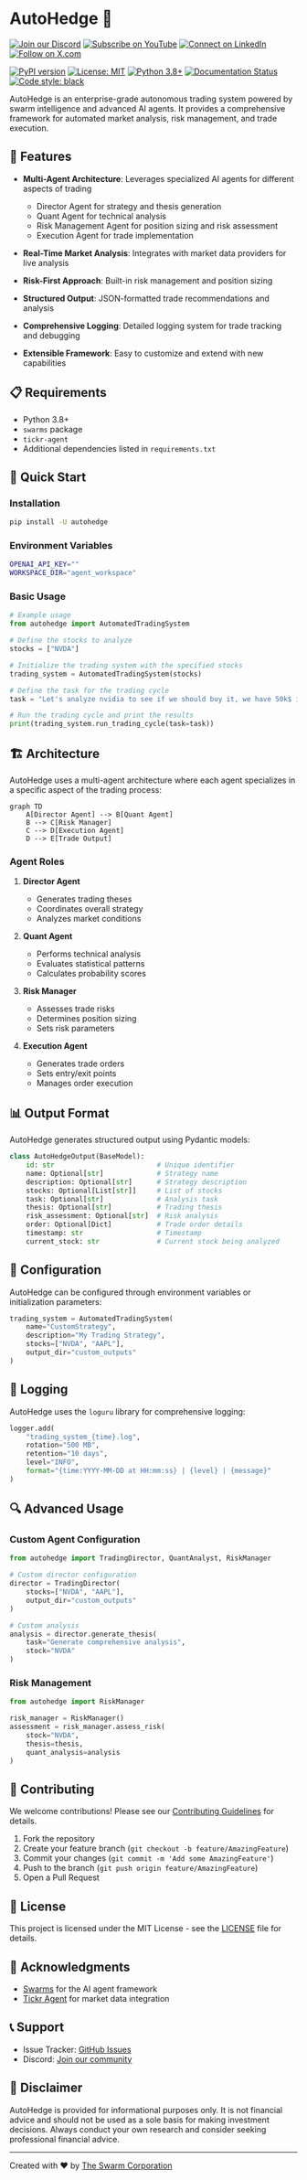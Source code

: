 # AutoHedge 🚀

[![Join our Discord](https://img.shields.io/badge/Discord-Join%20our%20server-5865F2?style=for-the-badge&logo=discord&logoColor=white)](https://discord.gg/agora-999382051935506503) [![Subscribe on YouTube](https://img.shields.io/badge/YouTube-Subscribe-red?style=for-the-badge&logo=youtube&logoColor=white)](https://www.youtube.com/@kyegomez3242) [![Connect on LinkedIn](https://img.shields.io/badge/LinkedIn-Connect-blue?style=for-the-badge&logo=linkedin&logoColor=white)](https://www.linkedin.com/in/kye-g-38759a207/) [![Follow on X.com](https://img.shields.io/badge/X.com-Follow-1DA1F2?style=for-the-badge&logo=x&logoColor=white)](https://x.com/kyegomezb)


[![PyPI version](https://badge.fury.io/py/autohedge.svg)](https://badge.fury.io/py/autohedge)
[![License: MIT](https://img.shields.io/badge/License-MIT-yellow.svg)](https://opensource.org/licenses/MIT)
[![Python 3.8+](https://img.shields.io/badge/python-3.8+-blue.svg)](https://www.python.org/downloads/)
[![Documentation Status](https://readthedocs.org/projects/autohedge/badge/?version=latest)](https://autohedge.readthedocs.io)
[![Code style: black](https://img.shields.io/badge/code%20style-black-000000.svg)](https://github.com/psf/black)

AutoHedge is an enterprise-grade autonomous trading system powered by swarm intelligence and advanced AI agents. It provides a comprehensive framework for automated market analysis, risk management, and trade execution.

## 🌟 Features

- **Multi-Agent Architecture**: Leverages specialized AI agents for different aspects of trading
  - Director Agent for strategy and thesis generation
  - Quant Agent for technical analysis
  - Risk Management Agent for position sizing and risk assessment
  - Execution Agent for trade implementation

- **Real-Time Market Analysis**: Integrates with market data providers for live analysis
- **Risk-First Approach**: Built-in risk management and position sizing
- **Structured Output**: JSON-formatted trade recommendations and analysis
- **Comprehensive Logging**: Detailed logging system for trade tracking and debugging
- **Extensible Framework**: Easy to customize and extend with new capabilities

## 📋 Requirements

- Python 3.8+
- `swarms` package
- `tickr-agent`
- Additional dependencies listed in `requirements.txt`

## 🚀 Quick Start

### Installation

```bash
pip install -U autohedge
```

### Environment Variables

```bash
OPENAI_API_KEY=""
WORKSPACE_DIR="agent_workspace"
```

### Basic Usage

```python
# Example usage
from autohedge import AutomatedTradingSystem

# Define the stocks to analyze
stocks = ["NVDA"]

# Initialize the trading system with the specified stocks
trading_system = AutomatedTradingSystem(stocks)

# Define the task for the trading cycle
task = "Let's analyze nvidia to see if we should buy it, we have 50k$ in allocation"

# Run the trading cycle and print the results
print(trading_system.run_trading_cycle(task=task))

```

## 🏗️ Architecture

AutoHedge uses a multi-agent architecture where each agent specializes in a specific aspect of the trading process:

```mermaid
graph TD
    A[Director Agent] --> B[Quant Agent]
    B --> C[Risk Manager]
    C --> D[Execution Agent]
    D --> E[Trade Output]
```

### Agent Roles

1. **Director Agent**
   - Generates trading theses
   - Coordinates overall strategy
   - Analyzes market conditions

2. **Quant Agent**
   - Performs technical analysis
   - Evaluates statistical patterns
   - Calculates probability scores

3. **Risk Manager**
   - Assesses trade risks
   - Determines position sizing
   - Sets risk parameters

4. **Execution Agent**
   - Generates trade orders
   - Sets entry/exit points
   - Manages order execution

## 📊 Output Format

AutoHedge generates structured output using Pydantic models:

```python
class AutoHedgeOutput(BaseModel):
    id: str                         # Unique identifier
    name: Optional[str]             # Strategy name
    description: Optional[str]      # Strategy description
    stocks: Optional[List[str]]     # List of stocks
    task: Optional[str]             # Analysis task
    thesis: Optional[str]           # Trading thesis
    risk_assessment: Optional[str]  # Risk analysis
    order: Optional[Dict]           # Trade order details
    timestamp: str                  # Timestamp
    current_stock: str              # Current stock being analyzed
```

## 🔧 Configuration

AutoHedge can be configured through environment variables or initialization parameters:

```python
trading_system = AutomatedTradingSystem(
    name="CustomStrategy",
    description="My Trading Strategy",
    stocks=["NVDA", "AAPL"],
    output_dir="custom_outputs"
)
```


## 📝 Logging

AutoHedge uses the `loguru` library for comprehensive logging:

```python
logger.add(
    "trading_system_{time}.log",
    rotation="500 MB",
    retention="10 days",
    level="INFO",
    format="{time:YYYY-MM-DD at HH:mm:ss} | {level} | {message}"
)
```

## 🔍 Advanced Usage

### Custom Agent Configuration

```python
from autohedge import TradingDirector, QuantAnalyst, RiskManager

# Custom director configuration
director = TradingDirector(
    stocks=["NVDA", "AAPL"],
    output_dir="custom_outputs"
)

# Custom analysis
analysis = director.generate_thesis(
    task="Generate comprehensive analysis",
    stock="NVDA"
)
```

### Risk Management

```python
from autohedge import RiskManager

risk_manager = RiskManager()
assessment = risk_manager.assess_risk(
    stock="NVDA",
    thesis=thesis,
    quant_analysis=analysis
)
```

## 🤝 Contributing

We welcome contributions! Please see our [Contributing Guidelines](CONTRIBUTING.md) for details.

1. Fork the repository
2. Create your feature branch (`git checkout -b feature/AmazingFeature`)
3. Commit your changes (`git commit -m 'Add some AmazingFeature'`)
4. Push to the branch (`git push origin feature/AmazingFeature`)
5. Open a Pull Request

## 📜 License

This project is licensed under the MIT License - see the [LICENSE](LICENSE) file for details.

## 🙏 Acknowledgments

- [Swarms](https://swarms.ai) for the AI agent framework
- [Tickr Agent](https://github.com/The-Swarm-Corporation/tickr-agent) for market data integration

## 📞 Support

<!-- - Documentation: [https://autohedge.readthedocs.io](https://autohedge.readthedocs.io) -->
- Issue Tracker: [GitHub Issues](https://github.com/The-Swarm-Corporation/AutoHedge/issues)
- Discord: [Join our community](https://swarms.ai)

## 🚨 Disclaimer

AutoHedge is provided for informational purposes only. It is not financial advice and should not be used as a sole basis for making investment decisions. Always conduct your own research and consider seeking professional financial advice.

---
Created with ❤️ by [The Swarm Corporation](https://github.com/The-Swarm-Corporation)